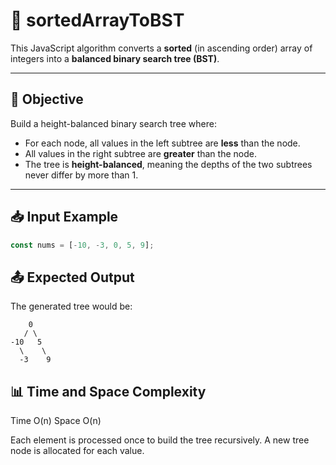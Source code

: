 # 📐 sortedArrayToBST

This JavaScript algorithm converts a **sorted** (in ascending order) array of integers into a **balanced binary search tree (BST)**.

---

## 🧠 Objective

Build a height-balanced binary search tree where:

- For each node, all values in the left subtree are **less** than the node.
- All values in the right subtree are **greater** than the node.
- The tree is **height-balanced**, meaning the depths of the two subtrees never differ by more than 1.

---

## 📥 Input Example

```js
const nums = [-10, -3, 0, 5, 9];
```

## 📤 Expected Output

The generated tree would be:

        0
       / \
    -10   5
      \    \
      -3    9

## 📊 Time and Space Complexity

Time O(n)
Space O(n)

Each element is processed once to build the tree recursively.
A new tree node is allocated for each value.
